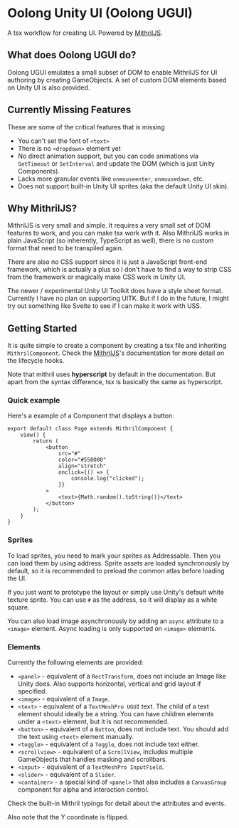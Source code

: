 # Oolong Unity UI (Oolong UGUI)

A tsx workflow for creating UI. Powered by [MithrilJS](https://mithril.js.org/).

## What does Oolong UGUI do?

Oolong UGUI emulates a small subset of DOM to enable MithrilJS for UI authoring by creating GameObjects. A set of custom DOM elements based on Unity UI is also provided.

## Currently Missing Features

These are some of the critical features that is missing

- You can't set the font of `<text>`
- There is no `<dropdown>` element yet
- No direct animation support, but you can code animations via `SetTimeout` or `SetInterval` and update the DOM (which is just Unity Components).
- Lacks more granular events like `onmouseenter`, `onmousedown`, etc.
- Does not support built-in Unity UI sprites (aka the default Unity UI skin).

## Why MithrilJS?

MithrilJS is very small and simple. It requires a very small set of DOM features to work, and you can make tsx work with it. Also MithrilJS works in plain JavaScript (so inherently, TypeScript as well), there is no custom format that need to be transpiled again.

There are also no CSS support since it is just a JavaScript front-end framework, which is actually a plus so I don't have to find a way to strip CSS from the framework or magically make CSS work in Unity UI.

The newer / experimental Unity UI Toolkit does have a style sheet format. Currently I have no plan on supporting UITK. But if I do in the future, I might try out something like Svelte to see if I can make it work with USS.

## Getting Started

It is quite simple to create a component by creating a tsx file and inheriting `MithrilComponent`. Check the [MithrilJS](https://mithril.js.org/)'s documentation for more detail on the lifecycle hooks.

Note that mithril uses **hyperscript** by default in the documentation. But apart from the syntax difference, tsx is basically the same as hyperscript.

### Quick example

Here's a example of a Component that displays a button.

```tsx
export default class Page extends MithrilComponent {
    view() {
        return (
            <button
                src="#"
                color="#550000"
                align="stretch"
                onclick={() => {
                    console.log("clicked");
                }}
            >
                <text>{Math.random().toString()}</text>
            </button>
        );
    }
}
```

### Sprites

To load sprites, you need to mark your sprites as Addressable. Then you can load them by using address. Sprite assets are loaded synchronously by default, so it is recommended to preload the common atlas before loading the UI.

If you just want to prototype the layout or simply use Unity's default white texture sprite. You can use `#` as the address, so it will display as a white square.

You can also load image asynchronously by adding an `async` attribute to a `<image>` element. Async loading is only supported on `<image>` elements.

### Elements

Currently the following elements are provided:

- `<panel>` - equivalent of a `RectTransform`, does not include an Image like Unity does. Also supports horizontal, vertical and grid layout if specified.
- `<image>` - equivalent of a `Image`.
- `<text>` - equivalent of a `TextMeshPro UGUI` text. The child of a text element should ideally be a string. You can have children elements under a `<text>` element, but it is not recommended.
- `<button>` - equivalent of a `Button`, does not include text. You should add the text using `<text>` element manually.
- `<toggle>` - equivalent of a `Toggle`, does not include text either.
- `<scrollview>` - equivalent of a `ScrollView`, includes multiple GameObjects that handles masking and scrollbars.
- `<input>` - equivalent of a `TextMeshPro InputField`.
- `<slider>` - equivalent of a `Slider`.
- `<container>` - a special kind of `<panel>` that also includes a `CanvasGroup` component for alpha and interaction control.

Check the built-in Mithril typings for detail about the attributes and events.

Also note that the Y coordinate is flipped.
